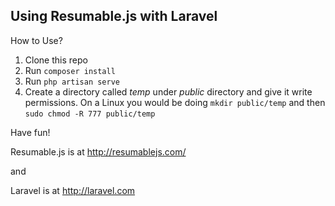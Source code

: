## Using Resumable.js with Laravel

How to Use?

1. Clone this repo
2. Run `composer install`
3. Run `php artisan serve`
4. Create a directory called *temp* under *public* directory and give it write permissions. On a Linux you would be doing `mkdir public/temp` and then `sudo chmod -R 777 public/temp`

Have fun!


Resumable.js is at http://resumablejs.com/

and 

Laravel is at http://laravel.com
